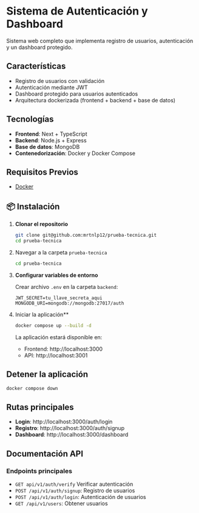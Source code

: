# Sistema de Autenticación y Dashboard

Sistema web completo que implementa registro de usuarios, autenticación y un dashboard protegido.

## Características

- Registro de usuarios con validación
- Autenticación mediante JWT
- Dashboard protegido para usuarios autenticados
- Arquitectura dockerizada (frontend + backend + base de datos)

## Tecnologías

- **Frontend**: Next + TypeScript
- **Backend**: Node.js + Express
- **Base de datos**: MongoDB
- **Contenedorización**: Docker y Docker Compose

## Requisitos Previos

- [Docker](https://docs.docker.com/get-docker/)


## 📦 Instalación

1. **Clonar el repositorio**
   ```bash
   git clone git@github.com:mrtnlp12/prueba-tecnica.git
   cd prueba-tecnica
   ```

2. Navegar a la carpeta `prueba-tecnica`
   ```bash
   cd prueba-tecnica
   ```

2. **Configurar variables de entorno**
   
   Crear archivo `.env` en la carpeta `backend`:
   ```env
   JWT_SECRET=tu_llave_secreta_aqui
   MONGODB_URI=mongodb://mongodb:27017/auth
   ```

3. Iniciar la aplicación**
   ```bash
   docker compose up --build -d
   ```

   La aplicación estará disponible en:
   - Frontend: http://localhost:3000
   - API: http://localhost:3001

## Detener la aplicación

```bash
docker compose down
```

## Rutas principales

- **Login**: http://localhost:3000/auth/login
- **Registro**: http://localhost:3000/auth/signup
- **Dashboard**: http://localhost:3000/dashboard

## Documentación API

### Endpoints principales
- `GET api/v1/auth/verify` Verificar autenticación
- `POST /api/v1/auth/signup`: Registro de usuarios
- `POST /api/v1/auth/login`: Autenticación de usuarios
- `GET /api/v1/users`: Obtener usuarios